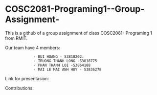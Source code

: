 # COSC2081-Programing1--Group-Assignment-

This is a github of a group assignment of class COSC2081- Programing 1 from RMIT.

Our team have 4 members: 

                 - BUI HOANG - S3818202.
                 - TRUONG THANH LONG -S3818775
                 - PHAN THANH LOI -S3864188
                 - MAI LE MAI ANH HUY - S3836278


Link for presentasion:    

Contributions:
